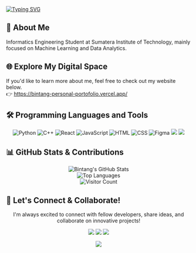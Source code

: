   <a href="https://git.io/typing-svg">
    <img src="https://readme-typing-svg.herokuapp.com?font=Fira+Code&pause=1000&width=435&lines=Hello+World,+I'm+Bintang;ML+%7C+Data+Analytics+Enthusiast" alt="Typing SVG" />
  </a>


## 🚀 About Me

Informatics Engineering Student at Sumatera Institute of Technology, mainly focused on Machine Learning and Data Analytics.

## 🌐 Explore My Digital Space
If you'd like to learn more about me, feel free to check out my website below.  
👉 https://bintang-personal-portofolio.vercel.app/

## 🛠️ Programming Languages and Tools

<div align="center">
<img src="https://img.shields.io/badge/Python-3776AB?logo=python&logoColor=fff" alt="Python" />
<img src="https://img.shields.io/badge/C++-%2300599C.svg?logo=c%2B%2B&logoColor=white" alt="C++" />
<img src="https://img.shields.io/badge/React-%2320232a.svg?logo=react&logoColor=%2361DAFB" alt="React" />
<img src="https://img.shields.io/badge/JavaScript-F7DF1E?logo=javascript&logoColor=000" alt="JavaScript" />
<img src="https://img.shields.io/badge/HTML-%23E34F26.svg?logo=html5&logoColor=white" alt="HTML" />
<img src="https://img.shields.io/badge/CSS-639?logo=css&logoColor=fff" alt="CSS" />
<img src="https://img.shields.io/badge/Figma-F24E1E?logo=figma&logoColor=white" alt="Figma" />
<img src="https://custom-icon-badges.demolab.com/badge/Power%20BI-F1C912?logo=power-bi&logoColor=fff)"/>
<img src="https://custom-icon-badges.demolab.com/badge/Tableau-0176D3?logo=tableau&logoColor=fff"/>

</div>

## 📊 GitHub Stats & Contributions

<div align="center">
  <img src="https://github-readme-stats.vercel.app/api?username=bintangfikrif&show_icons=true&theme=tokyonight&hide_border=true" alt="Bintang's GitHub Stats"/><br>
  <img src="https://github-readme-stats.vercel.app/api/top-langs/?username=bintangfikrif&layout=compact&theme=tokyonight&hide_border=true" alt="Top Languages"/><br>
  <img src="https://komarev.com/ghpvc/?username=bintangfikrif&style=plastic" alt="Visitor Count"/>
</div>

## 🤝 Let's Connect & Collaborate!

<div align="center">
  <p>I'm always excited to connect with fellow developers, share ideas, and collaborate on innovative projects!</p>
  <p>
    <a href="https://www.linkedin.com/in/bintang-fikri-fauzan-2436751b0"><img src="https://custom-icon-badges.demolab.com/badge/LinkedIn-0A66C2?logo=linkedin-white&logoColor=fff"/></a>
    <a href="https://www.instagram.com/bintangfikrif/"><img src="https://img.shields.io/badge/Instagram-%23E4405F.svg?logo=Instagram&logoColor=white"/></a>
    <a href="mailto:bntngfkr@gmail.com"><img src="https://img.shields.io/badge/Gmail-D14836?logo=gmail&logoColor=white"/></a>
  </p>
</div>

<div align="center">
  <img src="https://capsule-render.vercel.app/api?type=waving&color=gradient&height=100&section=footer"/>
</div>
